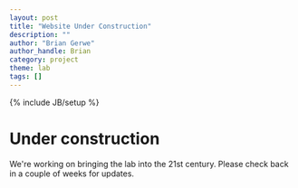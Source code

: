 ```yaml
---
layout: post
title: "Website Under Construction"
description: ""
author: "Brian Gerwe"
author_handle: Brian
category: project
theme: lab
tags: []
---
```

{% include JB/setup %}



# Under construction
We're working on bringing the lab into the 21st century. Please check back in a couple of weeks for updates.





